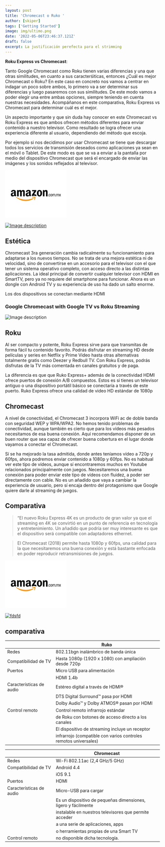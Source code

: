 ```yaml
---
layout: post
title: 'Chromecast o Ruko '
author: [skiper]
tags: ['Getting Started']
image: img/ultimo.png
date: '2022-05-06T23:46:37.121Z'
draft: false
excerpt: La justificación perefecta para el strimming
---
```


**Roku Express vs Chromecast**:

 Tanto Google Chromecast como Roku tienen varias diferencias y una que otras similitudes, en cuanto a sus caracterśiticas, entonces  ¿Cuál es mejor Chromecast o Roku? En este caso en concreto nos vamos a centrar en indagar un poco sobre ambos, lo primero va a ser determinar sus diferencias y luego pasaremos con sus similitudes. De este modo vamos a poder elegir una entre ambas opciones, siempre teniendo en cuenta nuestras necesidades. Acompáñanos en este comparativa, Roku Express vs Chromecast para determinar cuál es el mejor.
 
 Un aspecto importante y que sin duda hay conocer en este Chromecast vs Roku Express es que ambos ofrecen métodos diferentes para enviar contenido a nuestro televisor. Como resultado se logra ofrecer una experiencia diferente al usuario, dependiendo del método que escoja.

Por ejemplo si nos decidimos por usar Chromecast se tiene que descargar todos los servicios de transmisión deseados como aplicaciones ya sean en el móvil o Tablet. De este modo es que se va a enviar a la pantalla por medio del dispositivo Chromecast que será el encargado de enviar las imágenes y los sonidos reflejados al televisor.

<img src=img/300300.svg alt="amazon.com.mx" style="width:200px;height:10; overflow: auto;" >

[![Image description](https://m.media-amazon.com/images/I/614+F6Gv8cL._AC_SY879_.jpg)](https://www.amazon.com.mx/ROKU-Reproductor-de-Streaming-Express/dp/B08G1X1QN6?__mk_es_MX=%C3%85M%C3%85%C5%BD%C3%95%C3%91&crid=3NDYRYVAQ23W4&keywords=ruko%2Bexpress&qid=1653365329&s=electronics&sprefix=ruko%2Bexress%2Celectronics%2C136&sr=1-1&th=1&linkCode=ll1&tag=flipo0d-20&linkId=b467dafa0bef9aba4d9878cf37e84cc2&language=es_MX&ref_=as_li_ss_tl)

## Estética
 Chromecast 3ra generación cambia radicalmente su funcionamiento para adaptarse a los nuevos tiempos. No se trata de una mejora estética ni de velocidad, sino de convertirse en un accesorio para el televisor con el que tener un sistema operativo completo, con acceso directo a las distintas aplicaciones. La ideal principal de convertir cualquier televisor con HDMI en SmartTV, pero ya no requiere del smartphone para funcionar. Ahora es un dongle con Android TV y su experiencia de uso ha dado un salto enorme.

Los dos dispositivos se conectan mediante HDMI

### Google Chromecast with Google TV vs Roku Streaming 

![Image description](https://cigars.roku.com/v1/http%3A%2F%2Fimage.roku.com%2Fw%2Frapid%2Fimages%2Fproduct-side-spotlight%2Feed62484-11cd-472d-8736-bbdd98a7154c.png)

## Roku
Al ser compacto y potente, Roku Express sirve para que transmitas de forma fácil tu contenido favorito. Podrás disfrutar en streaming HD desde películas y series en Netflix y Prime Video hasta otras alternativas totalmente gratis como Deezer y Redbull TV. Con Roku Express, podrás disfrutas de la TV más comentada en canales gratuitos y de paga.


La diferencia es que que Ruko Express+ además de la conectividad HDMI ofrece puertos de conexión A/B compuestos. Estos es si tienes un televisor antiguo o una dispositivo portátil básico se conectaría a través de este puerto.
Ruko Express ofrece una calidad de video HD estándar de 1080p 

## Chromecast
A nivel de conectividad, el Chromecast 3 incorpora WiFi ac de doble banda con seguridad WEP y WPA/WPA2. No hemos tenido problemas de conectividad, aunque también es cierto que para los vídeos más pesados necesitamos de esa buena conexión. Aquí recomendamos disponer de un buen router que sea capaz de ofrecer buena cobertura en el lugar donde vayamos a conectar el Chromecast.

Sí se ha mejorado la tasa admitida, donde antes teníamos vídeo a 720p y 60fps, ahora podremos enviar contenido a 1080p y 60fps. No es habitual ver este tipo de vídeos, aunque sí encontraremos muchos en Youtube relacionados principalmente con juegos. Necesitaremos una buena conexión para poder enviar este tipo de vídeos con fluidez, a poder ser directamente con cable. No es un añadido que vaya a cambiar la experiencia de usuario, pero sí encaja dentro del protagonismo que Google quiere darle al streaming de juegos.
## Comparativa


> “El nuevo Roku Express 4K es un producto de gran valor ya que el streaming en 4K se convirtió en un punto de referencia en tecnología y entretenimiento. Un añadido que podría ser muy interesante es que el dispositivo será compatible con adaptadores ethernet. 

> El Chromecast (2018) permite hasta 1080p y 60fps, una calidad para la que necesitaremos una buena conexión y está bastante enfocada en poder reproducir retransmisiones de juegos.



<img src=img/300300.svg alt="amazon.com.mx" style="width:200px;height:10; overflow: auto;" >


[![fdsfd](https://m.media-amazon.com/images/I/81P1tXryQTL._AC_SL1500_.jpg)](https://www.amazon.com.mx/Google-GA00439-MX-Chromecast/dp/B07NQB6YXD?__mk_es_MX=%C3%85M%C3%85%C5%BD%C3%95%C3%91&crid=272WD24IKWSZC&keywords=chromecast&qid=1653270889&sprefix=chromecast%2Caps%2C402&sr=8-1&th=1&linkCode=ll1&tag=flipo0d-20&linkId=92c8e0183d7b6e331e9798c1801a5e05&language=es_MX&ref_=as_li_ss_tl)



## comparativa


|  | Ruko |
|---|---|
| Redes | 802.11bgn inalámbrico de banda única |
| Compatibilidad de TV | Hasta 1080p (1920 x 1080) con ampliación desde 720p|
| Puertos | Micro USB para alimentación |
|  | HDMI 1.4b |
| Características de audio | Estéreo digital a través de HDMI® |
|  | DTS Digital Surround™ pasa por HDMI |
|  | Dolby Audio™ y Dolby ATMOS® pasan por HDMI |
| Control remoto | Control remoto infrarrojo estándar |
|  |de Roku con botones de acceso directo a los canales|
|  |  El dispositivo de streaming incluye un receptor|
|  | infrarrojo (compatible con varios controles remotos universales) |



|  | Chromecast |
|---|---|
| Redes | Wi-Fi 802.11ac (2,4 GHz/5 GHz) |
| Compatibilidad de TV | Android 4.4 |
|  | iOS 9.1 |
| Puertos | HDMI |
| Características de audio | Micro-USB para cargar |
|  | Es un dispositivo de pequeñas dimensiones, ligero y fácilmente |
|  | instalable en nuestros televisores que permite acceder |
|  | a una serie de aplicaciones, apps |
|   |o herramientas propias de una Smart TV |
 Control remoto | no disponible dicha tecnología. |
